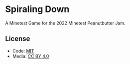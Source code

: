 # Spiraling Down

A Minetest Game for the 2022 Minetest Peanutbutter Jam.

## License

* Code: [MIT](https://opensource.org/licenses/MIT)
* Media: [CC BY 4.0](https://creativecommons.org/licenses/by/4.0/legalcode)
